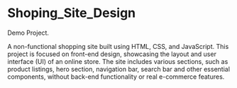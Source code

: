 # Shoping_Site_Design
Demo Project.

A non-functional shopping site built using HTML, CSS, and JavaScript. This project is focused on front-end design, showcasing the layout and user interface (UI) of an online store. The site includes various sections, such as product listings, hero section, navigation bar, search bar and other essential components, without back-end functionality or real e-commerce features.
